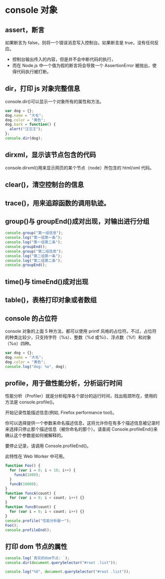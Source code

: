 # console 对象

## assert，断言

如果断言为 false，则将一个错误消息写入控制台。如果断言是 true，没有任何反应。

- 控制台输出传入的内容，但是并不会中断代码的执行，
- 而在 Node.js 中一个值为假的断言将会导致一个 AssertionError 被抛出，使得代码执行被打断。

## dir，打印 js 对象完整信息

console.dir()可以显示一个对象所有的属性和方法。

```js
var dog = {};
dog.name = "大毛";
dog.color = "黄色";
dog.bark = function() {
  alert("汪汪汪");
};
console.dir(dog);
```

## dirxml，显示该节点包含的代码

console.dirxml()用来显示网页的某个节点（node）所包含的 html/xml 代码。

## clear()，清空控制台的信息

## trace()，用来追踪函数的调用轨迹。

## group()与 groupEnd()成对出现，对输出进行分组

```js
console.group("第一组信息");
console.log("第一组第一条");
console.log("第一组第二条");
console.groupEnd();
console.group("第二组信息");
console.log("第二组第一条");
console.log("第二组第二条");
console.groupEnd();
```

## time()与 timeEnd()成对出现

## table()，表格打印对象或者数组

## console 的占位符

console 对象的上面 5 种方法，都可以使用 printf 风格的占位符。不过，占位符的种类比较少，只支持字符（%s）、整数（%d 或%i）、浮点数（%f）和对象（%o）四种。

```js
var dog = {};
dog.name = "大毛";
dog.color = "黄色";
console.log("dog: %o", dog);
```

## profile，用于做性能分析，分析运行时间

性能分析（Profiler）就是分析程序各个部分的运行时间，找出瓶颈所在，使用的方法是 console.profile()。

开始记录性能描述信息(例如, Firefox performance tool)。

你可以选择提供一个参数来命名描述信息，这将允许你在有多个描述信息被记录时来选择只停止那个描述信息（被你命名的那个）。请查阅 Console.profileEnd()来确认这个参数是如何被解释的。

要停止记录，请调用 Console.profileEnd()。

此特性在 Web Worker 中可用。

```js
function Foo() {
  for (var i = 0; i < 10; i++) {
    funcA(1000);
  }
  funcB(10000);
}
function funcA(count) {
  for (var i = 0; i < count; i++) {}
}
function funcB(count) {
  for (var i = 0; i < count; i++) {}
}
console.profile("性能分析器一");
Foo();
console.profileEnd();
```

## 打印 dom 节点的属性

```js
console.log(`真实的dom节点: `);
console.dir(document.querySelector("#root .list"));

console.log("%O", document.querySelector("#root .list"));
```
